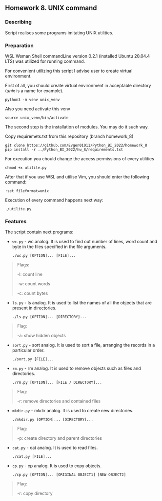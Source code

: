 ## Homework 8. UNIX command

### Describing
Script realises some programs imitating UNIX utilities. 

### Preparation
WSL Wsman Shell commandLine version 0.2.1 (installed Ubuntu 20.04.4 LTS) was utilized for running command.

For convenient utilizing this script I advise user to create virtual environment.

First of all, you should create virtual environment in acceptable directory (*unix* is a name for example).
```
python3 -m venv unix_venv
```
Also you need activate this venv
```
source unix_venv/bin/activate
```
The second step is the installation of modules. You may do it such way.

Copy requiremets.txt from this repository (branch homework_8)
```
git clone https://github.com/Evgen01011/Python_BI_2022/homework_8
pip install -r ../Python_BI_2022/hw_8/requirements.txt
```

For execution you chould change the access permissions of every utilities
```
chmod +x utilite.py
```

After that if you use WSL and utilise Vim, you should enter the following command:
```
:set fileformat=unix
```

Execution of every command happens next way:
```
./utilite.py
```


### Features
The script contain next programs:  
- `wc.py` - wc analog. It is used to find out number of lines, word count and byte in the files specified in the file arguments.
    ```
    ./wc.py [OPTION]... [FILE]...
    ```
> Flags: 
>
> -l: count line
>
> -w: count words
>
> -c: count bytes

- `ls.py` - ls analog. It is used to list the names of all the objects that are present in directories.
    ```
    ./ls.py [OPTION]... [DIRECTORY]...
    ```
> Flag: 
>
> -a: show hidden objects

- `sort.py` - sort analog. It is used to sort a file, arranging the records in a particular order.
    ```
    ./sort.py [FILE]...
    ```
 
 - `rm.py` - rm analog. It is used to remove objects such as files and directories.
    ```
    ./rm.py [OPTION]... [FILE / DIRECTORY]...
    ```
> Flag: 
>
> -r: remove directories and contained files

 - `mkdir.py` - mkdir analog. It is used to create new directories.
    ```
    ./mkdir.py [OPTION]... [DIRECTORY]...
    ```
> Flag: 
>
> -p: create directory and parent directories


 - `cat.py` - cat analog. It is used to read files.
    ```
    ./cat.py [FILE]...
    ```

 - `cp.py` - cp analog. It is used to copy objects.
    ```
    ./cp.py [OPTION]... [ORIGINAL OBJECT1] [NEW OBJECT2]
    ```
> Flag: 
>
> -r: copy directory


